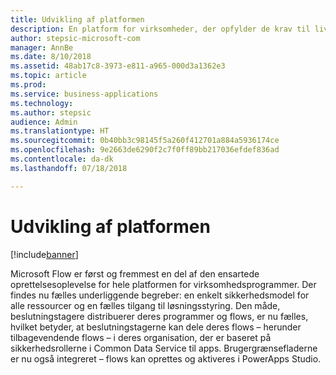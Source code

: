 ```yaml
---
title: Udvikling af platformen
description: En platform for virksomheder, der opfylder de krav til livscyklus og overholdelse, som beslutningstagere og administratorer stiller.
author: stepsic-microsoft-com
manager: AnnBe
ms.date: 8/10/2018
ms.assetid: 48ab17c8-3973-e811-a965-000d3a1362e3
ms.topic: article
ms.prod: 
ms.service: business-applications
ms.technology: 
ms.author: stepsic
audience: Admin
ms.translationtype: HT
ms.sourcegitcommit: 0b40bb3c98145f5a260f412701a884a5936174ce
ms.openlocfilehash: 9e2663de6290f2c7f0ff89bb217036efdef836ad
ms.contentlocale: da-dk
ms.lasthandoff: 07/18/2018

---
```

# <a name="building-the-platform"></a>Udvikling af platformen


[!include[banner](../../includes/banner.md)]

Microsoft Flow er først og fremmest en del af den ensartede oprettelsesoplevelse for hele platformen for virksomhedsprogrammer. Der findes nu fælles underliggende begreber: en enkelt sikkerhedsmodel for alle ressourcer og en fælles tilgang til løsningsstyring. Den måde, beslutningstagere distribuerer deres programmer og flows, er nu fælles, hvilket betyder, at beslutningstagerne kan dele deres flows – herunder tilbagevendende flows – i deres organisation, der er baseret på sikkerhedsrollerne i Common Data Service til apps. Brugergrænsefladerne er nu også integreret – flows kan oprettes og aktiveres i PowerApps Studio.

